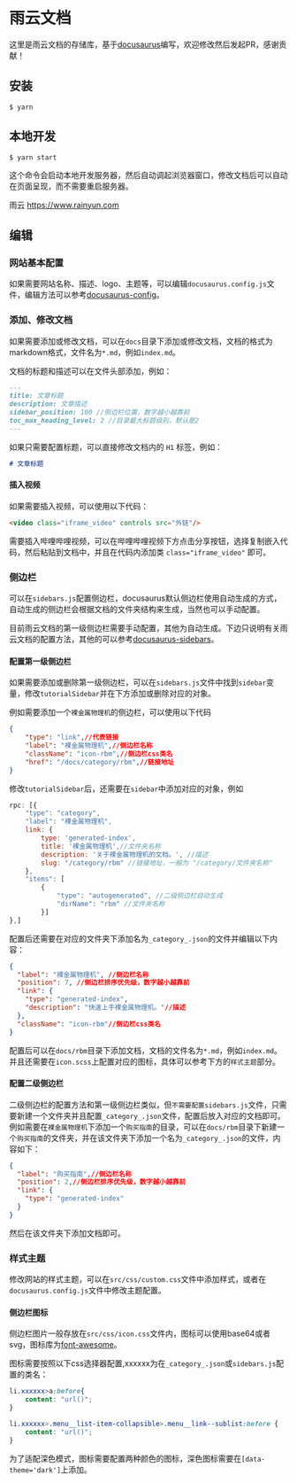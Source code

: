 # 雨云文档

这里是雨云文档的存储库，基于[docusaurus](https://docusaurus.io/zh-CN/docs/category/guides)编写，欢迎修改然后发起PR，感谢贡献！

## 安装

```
$ yarn
```

## 本地开发

```
$ yarn start
```

这个命令会启动本地开发服务器，然后自动调起浏览器窗口，修改文档后可以自动在页面呈现，而不需要重启服务器。

雨云
https://www.rainyun.com

## 编辑

### 网站基本配置

如果需要网站名称、描述、logo、主题等，可以编辑`docusaurus.config.js`文件，编辑方法可以参考[docusaurus-config](https://docusaurus.io/zh-CN/docs/api/docusaurus-config)。

### 添加、修改文档

如果需要添加或修改文档，可以在`docs`目录下添加或修改文档，文档的格式为markdown格式，文件名为`*.md`，例如`index.md`。

文档的标题和描述可以在文件头部添加，例如：

```markdown
---
title: 文章标题
description: 文章描述
sidebar_position: 100 //侧边栏位置，数字越小越靠前
toc_max_heading_level: 2 //目录最大标题级别，默认是2
---
```

如果只需要配置标题，可以直接修改文档内的 `H1` 标签，例如：

```markdown
# 文章标题
```

#### 插入视频
如果需要插入视频，可以使用以下代码：

```html
<video class="iframe_video" controls src="外链"/>
```
需要插入哔哩哔哩视频，可以在哔哩哔哩视频下方点击分享按钮，选择复制嵌入代码，然后粘贴到文档中，并且在代码内添加类 `class="iframe_video"` 即可。


### 侧边栏

可以在`sidebars.js`配置侧边栏，docusaurus默认侧边栏使用自动生成的方式，自动生成的侧边栏会根据文档的文件夹结构来生成，当然也可以手动配置。

目前雨云文档的第一级侧边栏需要手动配置，其他为自动生成。下边只说明有关雨云文档的配置方法，其他的可以参考[docusaurus-sidebars](https://docusaurus.io/zh-CN/docs/sidebar)。

#### 配置第一级侧边栏

如果需要添加或删除第一级侧边栏，可以在`sidebars.js`文件中找到`sidebar`变量，修改`tutorialSidebar`并在下方添加或删除对应的对象。

例如需要添加一个`裸金属物理机`的侧边栏，可以使用以下代码

```json
{
    "type": "link",//代表链接
    "label": "裸金属物理机",//侧边栏名称
    "className": "icon-rbm",//侧边栏css类名
    "href": "/docs/category/rbm",//链接地址
}
```

修改`tutorialSidebar`后，还需要在`sidebar`中添加对应的对象，例如

```javascript
rpc: [{
    "type": "category",
    "label": "裸金属物理机",
    link: {
        type: 'generated-index',
        title: '裸金属物理机',//文件夹名称
        description: '关于裸金属物理机的文档。', //描述
        slug: "/category/rbm" //链接地址，一般为 "/category/文件夹名称"
    },
    "items": [
        {
            "type": "autogenerated", //二级侧边栏自动生成
            "dirName": "rbm" //文件夹名称
        }]
},]
```

配置后还需要在对应的文件夹下添加名为`_category_.json`的文件并编辑以下内容：
```json
{
  "label": "裸金属物理机", //侧边栏名称
  "position": 7, //侧边栏排序优先级，数字越小越靠前
  "link": {
    "type": "generated-index",
    "description": "快速上手裸金属物理机。"//描述
  },
  "className": "icon-rbm"//侧边栏css类名
}
```

配置后可以在`docs/rbm`目录下添加文档，文档的文件名为`*.md`，例如`index.md`。
并且还需要在`icon.scss`上配置对应的图标，具体可以参考下方的`样式主题`部分。


#### 配置二级侧边栏
二级侧边栏的配置方法和第一级侧边栏类似，但`不需要配置sidebars.js`文件，只需要新建一个文件夹并且配置`_category_.json`文件，配置后放入对应的文档即可。
例如需要在`裸金属物理机`下添加一个`购买指南`的目录，可以在`docs/rbm`目录下新建一个`购买指南`的文件夹，并在该文件夹下添加一个名为`_category_.json`的文件，内容如下：

```json
{
  "label": "购买指南",//侧边栏名称
  "position": 2,//侧边栏排序优先级，数字越小越靠前
  "link": {
    "type": "generated-index"
  }
}
```
然后在该文件夹下添加文档即可。

### 样式主题
修改网站的样式主题，可以在`src/css/custom.css`文件中添加样式，或者在`docusaurus.config.js`文件中修改主题配置。

#### 侧边栏图标
侧边栏图片一般存放在`src/css/icon.css`文件内，图标可以使用base64或者svg，图标库为[font-awesome](https://fontawesome.com/icons?d=gallery&p=2&m=free)。

图标需要按照以下css选择器配置,xxxxxx为在`_category_.json`或`sidebars.js`配置的类名：
```css
li.xxxxxx>a:before{
    content: "url()";
}

li.xxxxxx>.menu__list-item-collapsible>.menu__link--sublist:before {
    content: "url()";
}
```
为了适配深色模式，图标需要配置两种颜色的图标，深色图标需要在`[data-theme='dark']`上添加。